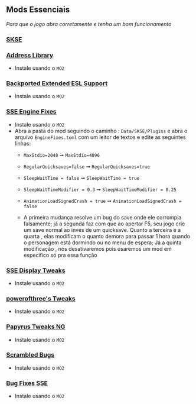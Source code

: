## Mods Essenciais

_Para que o jogo abra corretamente e tenha um bom funcionamento_

### [SKSE](https://www.nexusmods.com/skyrimspecialedition/mods/30379)
### [Address Library](https://www.nexusmods.com/skyrimspecialedition/mods/32444)
  - Instale usando o `MO2`
### [Backported Extended ESL Support](https://www.nexusmods.com/skyrimspecialedition/mods/106441)
  - Instale usando o `MO2`
### [SSE Engine Fixes](https://www.nexusmods.com/skyrimspecialedition/mods/17230)
  - Instale usando o `MO2`
  - Abra a pasta do mod seguindo o caminho : `Data/SKSE/Plugins` e abra o arquivo `EngineFixes.toml` com um leitor de textos e edite as seguintes linhas:
    - `MaxStdio=2048` ➞ `MaxStdio=4096`
    - `RegularQuicksaves=false` ➞ `RegularQuicksaves=true`
    - `SleepWaitTime = false` ➞ `SleepWaitTime = true`
    - `SleepWaitTimeModifier = 0.3` ➞ `SleepWaitTimeModifier = 0.25`
    - `AnimationLoadSignedCrash = true` ➞ `AnimationLoadSignedCrash = false`

    - A primeira mudança resolve um bug do save onde ele corrompia falsamente; já a segunda faz com que ao apertar F5, seu jogo crie um save normal ao invés de um quicksave. Quanto a terceira e a quarta , elas modificam o quanto demora para passar 1 hora quando o personagem está dormindo ou no menu de espera; Já a quinta modificação , nós desativaremos pois usaremos um mod em especifico só pra essa função
### [SSE Display Tweaks](https://www.nexusmods.com/skyrimspecialedition/mods/34705)
  - Instale usando o `MO2`
### [powerofthree's Tweaks](https://www.nexusmods.com/skyrimspecialedition/mods/51073)
  - Instale usando o `MO2`
### [Papyrus Tweaks NG](https://www.nexusmods.com/skyrimspecialedition/mods/77779)
  - Instale usando o `MO2`
### [Scrambled Bugs](https://www.nexusmods.com/skyrimspecialedition/mods/43532)
  - Instale usando o `MO2`
### [Bug Fixes SSE](https://www.nexusmods.com/skyrimspecialedition/mods/33261)
  - Instale usando o `MO2`
